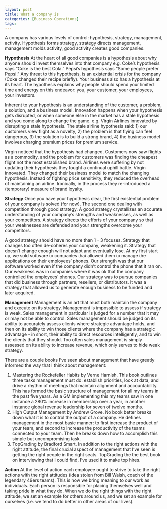 ```yaml
---
layout: post
title: What a company is
categories: [Business Operations]
tags:
---
```


A company has various levels of control: hypothesis, strategy, management, activity. Hypothesis forms strategy, strategy directs management, management molds activity, good activity creates good companies.

**Hypothesis**
At the heart of all good companies is a hypothesis about why anyone should invest themselves into that company e.g. Coke’s hypothesis says “Coke is the best Cola.” Pepsi’s hypothesis says “Some people prefer Pepsi.” Any threat to this hypothesis, is an existential crisis for the company (Coke changed their recipe briefly). Your business also has a hypothesis at its heart. The hypothesis explains why people should spend your limited time and energy on this endeavor: you, your customer, your employees, your investors.

Inherent to your hypothesis is an understanding of the customer, a problem, a solution, and a business model. Innovation happens when your hypothesis gets disrupted, or when someone else in the market has a stale hypothesis and you come along to change the game. e.g. Virgin Airlines innovated by disrupting a stale hypothesis. The stale airline hypothesis said: 1) our customers view flight as a novelty, 2) the problem is that flying can feel dangerous, 3) the solution is to build a strong brand, 4) the business model involves charging premium prices for premium service.

Virgin noticed that the hypothesis had changed. Customers now saw flights as a commodity, and the problem for customers was finding the cheapest flight not the most established brand. Airlines were suffering by not updating their hypothesis they fought a continual uphill battle. Virgin innovated. They changed their business model to match the changing hypothesis. Instead of fighting price sensitivity, they reduced the overhead of maintaining an airline. Ironically, in the process they re-introduced a (temporary) measure of brand loyalty.

**Strategy**
Once you have your hypothesis clear, the first existential problem of your company is solved (for now). The second one dealing with competition through good strategy. A good strategy crystallizes an accurate understanding of your company’s strengths and weaknesses, as well as your competitors. A strategy directs the efforts of your company so that your weaknesses are defended and your strengths overcome your competitors.

A good strategy should have no more than 1 - 3 focuses. Strategy that changes too often de-coheres your company, weakening it. Strategy that doesn’t change enough will not adapt and eventually lose. At my first start up, we sold software to companies that allowed them to manage the applications on their employees’ phones. Our strength was that our software worked even if the company didn’t control the phone that it ran on. Our weakness was in companies where it was ok that the company controlled the employees’ phones. Our strategy was to pursue companies that did business through partners, resellers, or distributors. It was a strategy that allowed us to generate enough business to be funded and later acquired.

**Management**
Management is an art that must both maintain the company and execute on its strategy. Management is impossible to assess if strategy is weak. Sales management in particular is judged for a number that it may or may not be able to control. Sales management should be judged on its ability to accurately assess clients where strategic advantage holds, and then on its ability to win those clients where the company has a strategic advantage - in short, their ability to direct resources intelligently, and to win the clients that they should. Too often sales management is simply assessed on its ability to increase revenue, which only serves to hide weak strategy.

There are a couple books I’ve seen about management that have greatly informed the way that I think about management:

1.	Mastering the Rockefeller Habits by Verne Harnish. This book outlines three tasks management must do: establish priorities, look at data, and drive a rhythm of meetings that maintain alignment and accountability. This has formed the basic structure of management for all my teams in the past five years. As a GM implementing this my teams saw in one instance a 280% increase in membership over a year, in another instance global revenue leadership for seven of twelve months.
2.	High Output Management by Andrew Grove. No book better breaks down what it is to control the output of a company. He defines management in the most basic manner: to first increase the product of your team, and second to increase the productivity of the teams connected to your team. Then he breaks down how to accomplish this simple but uncompromising task.
3.	TopGrading by Bradford Smart. In addition to the right actions with the right attitude, the final crucial aspect of management that I’ve seen is getting the right people in the right seats. TopGrading the the best book on interviewing that I could find, I’ve used it to make top hires.

**Action**
At the level of action each employee ought to strive to take the right actions with the right attitudes (idea stolen from Bill Walsh, coach of the legendary 49ers teams). This is how we bring meaning to our work as individuals. Each person is responsible for placing themselves well and taking pride in what they do. When we do the right things with the right attitude, we set an example for others around us, and we set an example for ourselves (i.e. we tend to do better in other areas of our lives).
